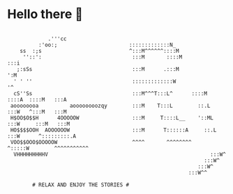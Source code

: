 # Hello there :wave:

```text

             .'''cc                                  
          :'oo:;                       :::::::::::::N_
    ss  :;s                            ^:::M^^^^^^::::M
     ''::':                             :::M       ::::M                                   :::i
   ;:sSs                                :::M      .:::M                                     ':M
  ' ' ''                                :::::::::::::W                                      '^
  cS''Ss                                :::M^^^T:::L^      ::::M      ::::A  ::::M   :::A
 aoooooooa          aoooooooozqy        :::M    T:::L        ::.L     :::W   ^:::M   :::M
 H$OO$O$$H      4OOOOOW                 :::M     T::::L__    '::ML   :::W     :::M   :::M
 HO$$$$OOH  AOOOOOOW                    :::M      T::::::A     ::.L :::W      ^:::::::::.A
 VOO$$OOO$OOOOOW                        ^^^^       ^^^^^^^^     ^:::::W        ^^^^^^^^^^^
  VHHHHHHHHHV                                                    :::W^
                                                               :::W^
                                                             :::W^
                                                          :::W^^

        # RELAX AND ENJOY THE STORIES #

```

<!--
**Ryuji-Hazama/Ryuji-Hazama** is a ✨ _special_ ✨ repository because its `README.md` (this file) appears on your GitHub profile.

Here are some ideas to get you started:

- 🔭 I’m currently working on ...
- 🌱 I’m currently learning ...
- 👯 I’m looking to collaborate on ...
- 🤔 I’m looking for help with ...
- 💬 Ask me about ...
- 📫 How to reach me: ...
- 😄 Pronouns: ...
- ⚡ Fun fact: ...
-->
